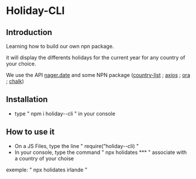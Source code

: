 # Holiday-CLI

## Introduction

Learning how to build our own npn package.

it will display the differents holidays for the current year for any country of your choice.

We use the API [nager.date](https://date.nager.at/) and some NPN package ([country-list](https://www.npmjs.com/package/country-list) ; [axios](https://www.npmjs.com/package/axios) ; [ora](https://www.npmjs.com/package/ora) ; [chalk](https://www.npmjs.com/package/chalk))

## Installation

- type " npm i holiday--cli " in your console

## How to use it

- On a JS Files, type the line " require("holiday--cli) "
- In your console, type the command " npx holidates \*\*\* " associate with a country of your choise

exemple: " npx holidates irlande "
